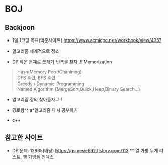 # BOJ
## Backjoon

* 1일 1코딩 목표(백준사이트)
https://www.acmicpc.net/workbook/view/4357

* 알고리즘 체계적으로 정리
- DP 작은 문제로 쪼개기 반복을 찾자..!! Memorization


>Hash(Memory Pool/Chanining) <br />
>DFS 훈련, BFS 훈련 <br />
>Greedy / Dynamic Programming <br />
>Named Algorithm (MergeSort,Quick,Heep,Binary Search...) <br />

* 알고리즘 강의 찾아듣자..!!!

* 경로탐색 a*알고리즘 다시 공부하기

* c++
<u></u>

## 참고한 사이트
* DP 문제: 12865(배낭) https://gsmesie692.tistory.com/113 
** 열 가방 무게 리스트, 행 가방들 인덱스
